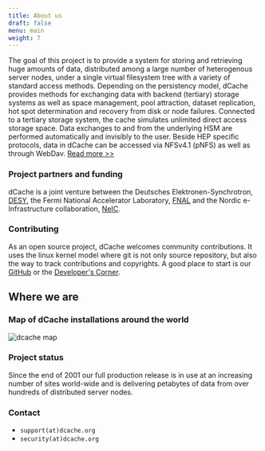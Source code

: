```yaml
---
title: About us
draft: false
menu: main
weight: 7
---
```


The goal of this project is to provide a system for storing and retrieving huge amounts of data, distributed among a large number of heterogenous server nodes, under a single virtual filesystem tree with a variety of standard access methods. Depending on the persistency model, dCache provides methods for exchanging data with backend (tertiary) storage systems as well as space management, pool attraction, dataset replication, hot spot determination and recovery from disk or node failures. Connected to a tertiary storage system, the cache simulates unlimited direct access storage space. Data exchanges to and from the underlying HSM are performed automatically and invisibly to the user. Beside HEP specific protocols, data in dCache can be accessed via NFSv4.1 (pNFS) as well as through WebDav. [Read more >>](/docs/dcache-whitepaper-light.pdf)

### Project partners and funding

dCache is a joint venture between the Deutsches Elektronen-Synchrotron, [DESY](http://www.desy.de/), the Fermi National Accelerator Laboratory, [FNAL](http://www.fnal.gov/) and the Nordic e-Infrastructure collaboration, [NeIC](https://neic.no/nt1/).

### Contributing

As an open source project, dCache welcomes community contributions. It uses the linux kernel model where git is not only source repository, but also the way to track contributions and copyrights. A good place to start is our [GitHub](https://github.com/dcache/) or the [Developer's Corner](../development).

## Where we are

### Map of dCache installations around the world

![dcache map][dcache-map]

### Project status

Since the end of 2001 our full production release is in use at an increasing number of sites world-wide and is delivering petabytes of data from over hundreds of distributed server nodes.

### Contact

- `support(at)dcache.org`
- `security(at)dcache.org`

[dcache-map]:  ../img/dcache-map.gif
